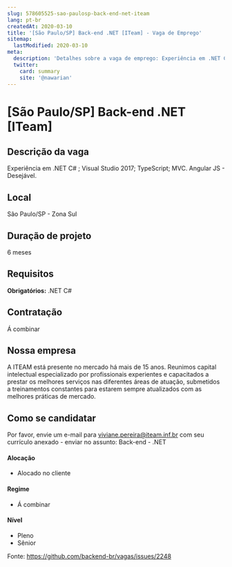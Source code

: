 ```yaml
---
slug: 578605525-sao-paulosp-back-end-net-iteam
lang: pt-br
createdAt: 2020-03-10
title: '[São Paulo/SP] Back-end .NET [ITeam] - Vaga de Emprego'
sitemap:
  lastModified: 2020-03-10
meta:
  description: 'Detalhes sobre a vaga de emprego: Experiência em .NET C# ; Visual Studio 2017; TypeScript; MVC. Angular JS - Desejável.'
  twitter:
    card: summary
    site: '@nawarian'
---
```


# [São Paulo/SP] Back-end .NET [ITeam]

<!-- 
==================================================
POR FAVOR, SÓ POSTE SE A VAGA FOR PARA FRONT-END!

Não faça distinção de gênero no título da vaga.

Use: "Front-End Developer" ao invés de 
"Back-end Java" \o/

Exemplo: [Alphaville] Back End Java [ITeam]
==================================================
-->

## Descrição da vaga

Experiência em .NET C# ; Visual Studio 2017; TypeScript; MVC.
Angular JS - Desejável.


## Local

São Paulo/SP - Zona Sul

## Duração de projeto

6 meses

## Requisitos

**Obrigatórios:**
.NET C#

## Contratação

Á combinar

## Nossa empresa

A ITEAM está presente no mercado há mais de 15 anos. Reunimos capital intelectual especializado por profissionais experientes e capacitados a prestar os melhores serviços nas diferentes áreas de atuação, submetidos a treinamentos constantes para estarem sempre atualizados com as melhores práticas de mercado. 

## Como se candidatar

Por favor, envie um e-mail para viviane.pereira@iteam.inf.br com seu currículo anexado - enviar no assunto: Back-end - .NET

#### Alocação
- Alocado no cliente

#### Regime

- Á combinar

#### Nível

- Pleno
- Sênior





Fonte: https://github.com/backend-br/vagas/issues/2248